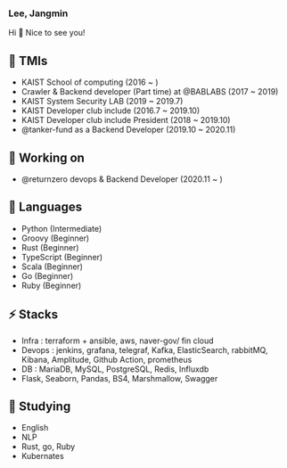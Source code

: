 ### Lee, Jangmin

Hi 👋 Nice to see you!

## 🤔 TMIs
- KAIST School of computing (2016 ~ )
- Crawler & Backend developer (Part time) at @BABLABS (2017 ~ 2019)
- KAIST System Security LAB (2019 ~ 2019.7)
- KAIST Developer club include (2016.7 ~ 2019.10)
- KAIST Developer club include President (2018 ~ 2019.10)
- @tanker-fund as a Backend Developer (2019.10 ~ 2020.11)

## 🔭 Working on
- @returnzero devops & Backend Developer (2020.11 ~ )


## 💬 Languages
- Python (Intermediate)
- Groovy (Beginner)
- Rust (Beginner)
- TypeScript (Beginner)
- Scala (Beginner)
- Go (Beginner)
- Ruby (Beginner)


## ⚡ Stacks
- Infra : terraform + ansible, aws, naver-gov/ fin cloud
- Devops : jenkins, grafana, telegraf, Kafka, ElasticSearch, rabbitMQ, Kibana, Amplitude, Github Action, prometheus
- DB : MariaDB, MySQL, PostgreSQL, Redis, Influxdb
- Flask, Seaborn, Pandas, BS4, Marshmallow, Swagger

## 🌱 Studying
- English
- NLP
- Rust, go, Ruby
- Kubernates
